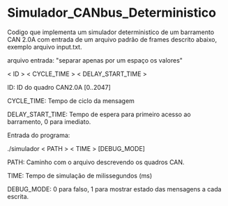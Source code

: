 # Simulador_CANbus_Deterministico

Codigo que implementa um simulador deterministico de um barramento CAN 2.0A
com entrada de um arquivo padrão de frames descrito abaixo, exemplo arquivo input.txt.

arquivo entrada:
"separar apenas por um espaço os valores"

< ID > < CYCLE_TIME > < DELAY_START_TIME >

ID: ID do quadro CAN2.0A [0..2047]

CYCLE_TIME: Tempo de ciclo da mensagem

DELAY_START_TIME: Tempo de espera para primeiro acesso ao barramento, 0 para imediato.

Entrada do programa:

./simulador < PATH > < TIME > [DEBUG_MODE]

PATH: Caminho com o arquivo descrevendo os quadros CAN.

TIME: Tempo de simulação de milissegundos (ms)

DEBUG_MODE: 0 para falso, 1 para mostrar estado das mensagens a cada escrita.
